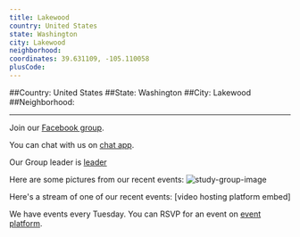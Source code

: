 ```yaml
---
title: Lakewood
country: United States
state: Washington
city: Lakewood
neighborhood: 
coordinates: 39.631109, -105.110058
plusCode:
---
```


##Country: United States
##State: Washington
##City: Lakewood
##Neighborhood: 
*****
Join our [Facebook group](https://www.facebook.com/groups/free.code.camp.lakewood).

You can chat with us on [chat app]().

Our Group leader is [leader]()

Here are some pictures from our recent events:
![study-group-image]()

Here's a stream of one of our recent events:
[video hosting platform embed]

We have events every Tuesday. You can RSVP for an event on [event platform]().
